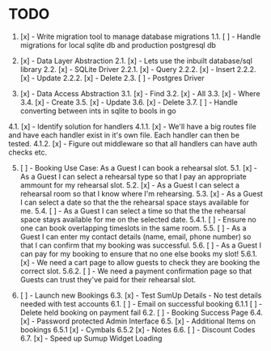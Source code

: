 # TODO

1. [x] - Write migration tool to manage database migrations
1.1. [ ] - Handle migrations for local sqlite db and production postgresql db

2. [x] - Data Layer Abstraction
2.1. [x] - Lets use the inbuilt database/sql library
2.2. [x] - SQLite Driver
2.2.1. [x] - Query
2.2.2. [x] - Insert
2.2.2. [x] - Update
2.2.2. [x] - Delete
2.3. [ ] - Postgres Driver

3. [x] - Data Access Abstraction
3.1. [x] - Find
3.2. [x] - All
3.3. [x] - Where
3.4. [x] - Create
3.5. [x] - Update
3.6. [x] - Delete
3.7. [ ] - Handle converting between ints in sqlite to bools in go

4.1. [x] - Identify solution for handlers
4.1.1. [x] - We'll have a big routes file and have each handler exist in it's own file. Each handler can then be tested.
4.1.2. [x] - Figure out middleware so that all handlers can have auth checks etc.

5. [ ] - Booking Use Case: As a Guest I can book a rehearsal slot.
5.1. [x] - As a Guest I can select a rehearsal type so that I pay an appropriate ammount for my rehearsal slot.
5.2. [x] - As a Guest I can select a rehearsal room so that I know where I'm rehearsing.
5.3. [x] - As a Guest I can select a date so that the the rehearsal space stays available for me.
5.4. [ ] - As a Guest I can select a time so that the the rehearsal space stays available for me on the selected date.
5.4.1. [ ] - Ensure no one can book overlapping timeslots in the same room.
5.5. [ ] - As a Guest I can enter my contact details (name, email, phone number) so that I can confirm that my booking was successful.
5.6. [ ] - As a Guest I can pay for my booking to ensure that no one else books my slot!
5.6.1. [x] - We need a cart page to allow guests to check they are booking the correct slot.
5.6.2. [ ] - We need a payment confirmation page so that Guests can trust they've paid for their rehearsal slot.

6. [ ] - Launch new Bookings
6.3. [x] - Test SumUp Details - No test details needed with test accounts 
6.1. [ ] - Email on successful booking
6.1.1 [ ] - Delete held booking on payment fail
6.2. [ ] - Booking Success Page
6.4. [x] - Password protected Admin Interface
6.5. [x] - Additional Items on bookings 
6.5.1 [x] - Cymbals
6.5.2 [x] - Notes
6.6. [ ] - Discount Codes
6.7. [x] - Speed up Sumup Widget Loading
